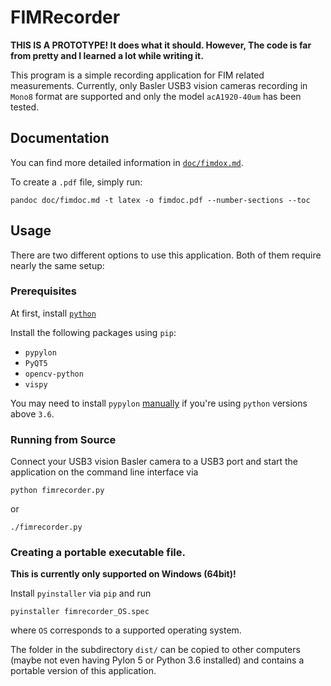 # FIMRecorder

**THIS IS A PROTOTYPE! It does what it should. However, The code is far from pretty and I learned a lot while writing it.**

This program is
a simple recording application for FIM related
measurements. 
Currently, only Basler USB3 vision cameras recording in `Mono8` format are supported and only the model `acA1920-40um` has been tested.


## Documentation

You can find more detailed information in [`doc/fimdox.md`](https://github.com/fncnt/fimrecorder/blob/master/doc/fimdoc.md).

To create a `.pdf` file, simply run:
```
pandoc doc/fimdoc.md -t latex -o fimdoc.pdf --number-sections --toc
```

## Usage
There are two different options to use this application.
Both of them require nearly the same setup:

### Prerequisites

At first, install [`python`](https://www.python.org/)

Install the following packages using `pip`:
- `pypylon`
- `PyQT5`
- `opencv-python`
- `vispy`

You may need to install `pypylon` [manually](https://github.com/basler/pypylon/blob/master/README.md#binary-installation) if you're using `python` versions above `3.6`.

### Running from Source

Connect your USB3 vision Basler camera to a USB3 port
and start the application on the command line interface via
```
python fimrecorder.py
```
or
```
./fimrecorder.py
```

### Creating a portable executable file.
**This is currently only supported on Windows (64bit)!**

Install `pyinstaller` via `pip` and run
```
pyinstaller fimrecorder_OS.spec
```
where `OS` corresponds to a supported operating system.

The folder in the subdirectory `dist/` can be copied 
to other computers (maybe not even having Pylon 5 
or Python 3.6 installed) and contains a portable version
of this application.
